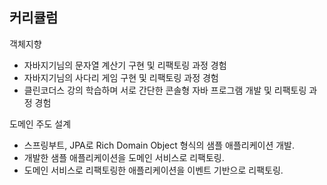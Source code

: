 ## 커리큘럼

객체지향

- 자바지기님의 문자열 계산기 구현 및 리팩토링 과정 경험
- 자바지기님의 사다리 게임 구현 및 리팩토링 과정 경험
- 클린코더스 강의 학습하며 서로 간단한 콘솔형 자바 프로그램 개발 및 리팩토링 과정 경험

도메인 주도 설계

- 스프링부트, JPA로 Rich Domain Object 형식의 샘플 애플리케이션 개발.
- 개발한 샘플 애플리케이션을 도메인 서비스로 리팩토링.
- 도메인 서비스로 리팩토링한 애플리케이션을 이벤트 기반으로 리팩토링.